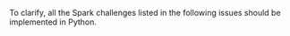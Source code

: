 To clarify, all the Spark challenges listed in the following issues should be implemented in Python.
